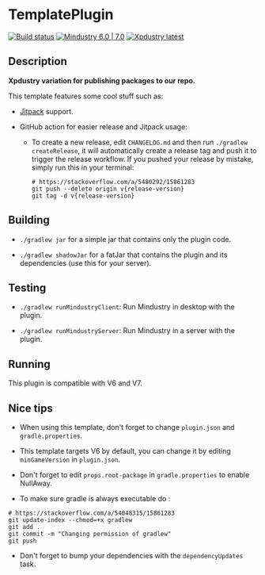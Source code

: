 # TemplatePlugin

[![Build status](https://github.com/Xpdustry/TemplatePlugin/actions/workflows/build.yml/badge.svg?branch=master&event=push)](https://github.com/Xpdustry/TemplatePlugin/actions/workflows/build.yml)
[![Mindustry 6.0 | 7.0 ](https://img.shields.io/badge/Mindustry-6.0%20%7C%207.0-ffd37f)](https://github.com/Anuken/Mindustry/releases)
[![Xpdustry latest](https://repo.xpdustry.fr/api/badge/latest/snapshots/fr/xpdustry/template-plugin?color=00FFFF&name=TemplatePlugin&prefix=v)](https://github.com/Xpdustry/TemplatePlugin/releases)

## Description

**Xpdustry variation for publishing packages to our repo.**

This template features some cool stuff such as:

- [Jitpack](https://jitpack.io/) support.

- GitHub action for easier release and Jitpack usage:

  - To create a new release, edit `CHANGELOG.md` and then run `./gradlew createRelease`, it will automatically create
    a release tag and push it to trigger the release workflow. If you pushed your release by mistake, simply run this
    in your terminal:

    ```batch
    # https://stackoverflow.com/a/5480292/15861283
    git push --delete origin v{release-version}
    git tag -d v{release-version}
    ```

## Building

- `./gradlew jar` for a simple jar that contains only the plugin code.

- `./gradlew shadowJar` for a fatJar that contains the plugin and its dependencies (use this for your server).

## Testing

- `./gradlew runMindustryClient`: Run Mindustry in desktop with the plugin.

- `./gradlew runMindustryServer`: Run Mindustry in a server with the plugin.

## Running

This plugin is compatible with V6 and V7.

## Nice tips

- When using this template, don't forget to change `plugin.json` and `gradle.properties`.

- This template targets V6 by default, you can change it by editing `minGameVersion` in `plugin.json`.

- Don't forget to edit `props.root-package` in `gradle.properties` to enable NullAway.

- To make sure gradle is always executable do :

```batch
# https://stackoverflow.com/a/54048315/15861283
git update-index --chmod=+x gradlew
git add .
git commit -m "Changing permission of gradlew"
git push
```

- Don't forget to bump your dependencies with the `dependencyUpdates` task.
